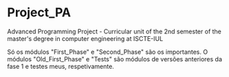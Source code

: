 # Project_PA
Advanced Programming Project - Curricular unit of the 2nd semester of the master's degree in computer engineering at ISCTE-IUL

Só os módulos "First_Phase" e "Second_Phase" são os importantes. 
O módulos "Old_First_Phase" e "Tests" são módulos de versões anteriores da fase 1 e testes meus, respetivamente.
